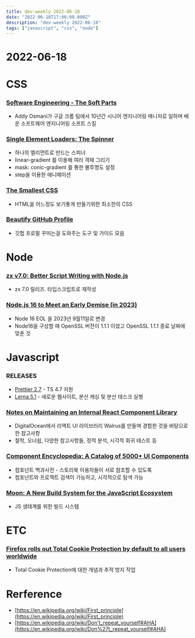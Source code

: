 ```yaml
---
title: dev-weekly 2022-06-18
date: "2022-06-18T17:00:00.000Z"
description: "dev-weekly 2022-06-18"
tags: ["javascript", "css", "node"]
---
```

# 2022-06-18

# CSS

### **[Software Engineering - The Soft Parts](https://addyosmani.com/blog/software-engineering-soft-parts)**

- Addy Osmani가 구글 크롬 팀에서 10년간 시니어 엔지니어링 매니저로 일하며 배운 소프트웨어 엔지니어링 소프트 스킬

### **[Single Element Loaders: The Spinner](https://css-tricks.com/single-element-loaders-the-spinner)**

- 하나의 엘리먼트로 만드는 스피너
- linear-gradient 를 이용해 여러 객체 그리기
- mask: conic-gradient 를 통한 불투명도 설정
- step을 이용한 애니메이션

### **[The Smallest CSS](https://www.robinrendle.com/notes/the-smallest-css)**

- HTML을 어느정도 보기좋게 만들기위한 최소한의 CSS

### **[Beautify GitHub Profile](https://github.com/rzashakeri/beautify-github-profile)**

- 깃헙 프로필 꾸미는걸 도와주는 도구 및 가이드 모음

# Node

### **[zx v7.0: Better Script Writing with Node.js](https://github.com/google/zx/releases/tag/7.0.0)**

- zx 7.0 릴리즈. 타입스크립트로 재작성

### **[Node.js 16 to Meet an Early Demise (in 2023)](https://nodejs.org/en/blog/announcements/nodejs16-eol/)**

- Node 16 EOL 을 2023년 9월11일로 변경
- Node16을 구성할 때 OpenSSL 버전이 1.1.1 이었고 OpenSSL 1.1.1 종료 날짜에 맞춘 것

# Javascript

### **RELEASES**

- [Prettier 2.7](https://prettier.io/blog/2022/06/14/2.7.0.html) - TS 4.7 지원
- [Lerna 5.1](https://blog.nrwl.io/lerna-5-1-new-website-new-guides-new-lerna-example-repo-distributed-caching-support-and-speed-64d66410bec7) - 새로운 웹사이트, 분산 캐싱 및 분산 태스크 실행

### **[Notes on Maintaining an Internal React Component Library](https://www.gabe.pizza/notes-on-component-libraries/)**

- DigitalOcean에서 리액트 UI 라이브러리 Walrus를 만들며 경험한 것을 바탕으로 한 참고사항
- 철학, 오너쉽, 다양한 참고사항들, 정적 분석, 시각적 회귀 테스트 등

### **[Component Encyclopedia: A Catalog of 5000+ UI Components](https://storybook.js.org/blog/component-encyclopedia/)**

- 컴포넌트 백과사전 - 스토리북 이용자들이 서로 참조할 수 있도록
- 컴포넌트와 프로젝트 검색이 가능하고, 시각적으로 탐색 가능

### **[Moon: A New Build System for the JavaScript Ecosystem](https://moonrepo.dev/)**

- JS 생태계를 위한 빌드 시스템

# ETC

### **[Firefox rolls out Total Cookie Protection by default to all users worldwide](https://blog.mozilla.org/en/products/firefox/firefox-rolls-out-total-cookie-protection-by-default-to-all-users-worldwide)**

- Total Cookie Protection에 대한 개념과 추적 방지 작업

# Rerference

- [https://en.wikipedia.org/wiki/First_principle](https://en.wikipedia.org/wiki/First_principle)
- [https://en.wikipedia.org/wiki/Don't_repeat_yourself#AHA](https://en.wikipedia.org/wiki/Don%27t_repeat_yourself#AHA)